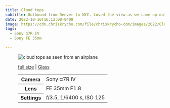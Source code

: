 ```yaml
---
title: Cloud tops
subtitle: Outbound from Denver to NYC. Loved the view as we came up out of the clouds.
date: 2022-10-16T16:13:00-0400
image: https://cdn.chriskrycho.com/file/chriskrycho-com/images/2022/Cloud%20tops%20(thumb).jpg
tags:
  - Sony α7R IV
  - Sony FE 35mm

---
```


<figure>
<img src="https://cdn.chriskrycho.com/file/chriskrycho-com/images/2022/Cloud%20tops%20(thumb).jpg" alt="cloud tops as seen from an airplane" />
<figcaption>
<p><a href="https://cdn.chriskrycho.com/file/chriskrycho-com/images/2022/Cloud%20tops.jpg">full size</a> | <a href='https://glass.photo/chriskrycho/3imX2jU1DLaN1niqP7K0OX'>Glass</a></p>

<table>
<tr><th scope="row">Camera</th><td>Sony α7R IV</td></tr>
<tr><th scope="row">Lens</th><td>FE 35mm F1.8</td></tr>
<tr><th scope="row">Settings</th><td>𝑓/3.5, 1/6400 s, <span class="smcp">ISO</span> 125</td></tr>
</table>
</figcaption>